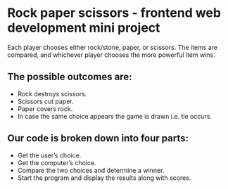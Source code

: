 # Rock paper scissors - frontend web development mini project
 

Each player chooses either rock/stone, paper, or scissors. The items are compared, and whichever player chooses the more powerful item wins.

## The possible outcomes are:

- Rock destroys scissors.
- Scissors cut paper.
- Paper covers rock.
- In case the same choice appears the game is drawn i.e. tie occurs.


## Our code is broken  down into four parts:

- Get the user’s choice.
- Get the computer’s choice.
- Compare the two choices and determine a winner.
- Start the program and display the results along with scores.
